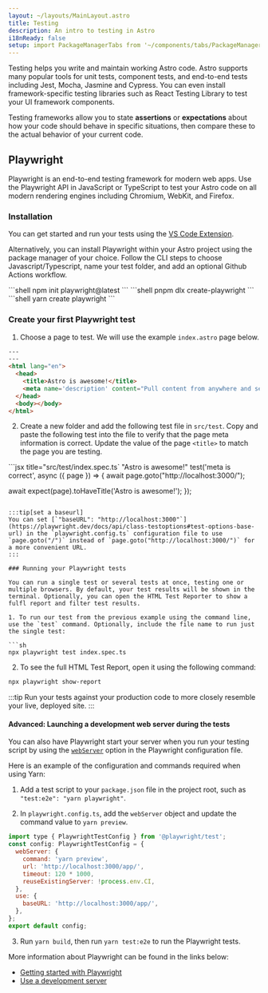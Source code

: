 ```yaml
---
layout: ~/layouts/MainLayout.astro
title: Testing
description: An intro to testing in Astro
i18nReady: false
setup: import PackageManagerTabs from '~/components/tabs/PackageManagerTabs.astro'
---
```


Testing helps you write and maintain working Astro code. Astro supports many popular tools for unit tests, component tests, and end-to-end tests including Jest, Mocha, Jasmine and Cypress. You can even install framework-specific testing libraries such as React Testing Library to test your UI framework components.

Testing frameworks allow you to state **assertions** or **expectations** about how your code should behave in specific situations, then compare these to the actual behavior of your current code. 

## Playwright

Playwright is an end-to-end testing framework for modern web apps. Use the Playwright API in JavaScript or TypeScript to test your Astro code on all modern rendering engines including Chromium, WebKit, and Firefox.

### Installation

You can get started and run your tests using the [VS Code Extension](https://playwright.dev/docs/getting-started-vscode).

Alternatively, you can install Playwright within your Astro project using the package manager of your choice. Follow the CLI steps to choose Javascript/Typescript, name your test folder, and add an optional Github Actions workflow.

<PackageManagerTabs>
  <Fragment slot="npm">
  ```shell
  npm init playwright@latest
  ```
  </Fragment>
  <Fragment slot="pnpm">
  ```shell
  pnpm dlx create-playwright
  ```
  </Fragment>
  <Fragment slot="yarn">
  ```shell
  yarn create playwright
  ```
  </Fragment>
</PackageManagerTabs>

### Create your first Playwright test

1. Choose a page to test. We will use the example `index.astro` page below.

```html title="src/pages/index.astro"
---
---
<html lang="en">
  <head>
    <title>Astro is awesome!</title>
    <meta name='description' content="Pull content from anywhere and serve it fast with Astro's next-gen island architecture." />
  </head>
  <body></body>
</html>
```

2. Create a new folder and add the following test file in `src/test`. Copy and paste the following test into the file to verify that the page meta information is correct. Update the value of the page `<title>` to match the page you are testing. 

```jsx title="src/test/index.spec.ts` "Astro is awesome!"
test('meta is correct', async ({ page }) => {
  await page.goto("http://localhost:3000/");

  await expect(page).toHaveTitle('Astro is awesome!');
});
```

:::tip[set a baseurl]
You can set [`"baseURL": "http://localhost:3000"`](https://playwright.dev/docs/api/class-testoptions#test-options-base-url) in the `playwright.config.ts` configuration file to use `page.goto("/")` instead of `page.goto("http://localhost:3000/")` for a more convenient URL.
:::

### Running your Playwright tests

You can run a single test or several tests at once, testing one or multiple browsers. By default, your test results will be shown in the terminal. Optionally, you can open the HTML Test Reporter to show a fulfl report and filter test results.

1. To run our test from the previous example using the command line, use the `test` command. Optionally, include the file name to run just the single test:

```sh
npx playwright test index.spec.ts
```

2. To see the full HTML Test Report, open it using the following command:
```sh
npx playwright show-report
```

:::tip
Run your tests against your production code to more closely resemble your live, deployed site. 
:::

#### Advanced: Launching a development web server during the tests

You can also have Playwright start your server when you run your testing script by using the [`webServer`](https://playwright.dev/docs/test-advanced#launching-a-development-web-server-during-the-tests) option in the Playwright configuration file. 

Here is an example of the configuration and commands required when using Yarn:

1. Add a test script to your `package.json` file in the project root, such as `"test:e2e": "yarn playwright"`. 

2. In `playwright.config.ts`, add the `webServer` object and update the command value to `yarn preview`. 

```js title="playwright.config.ts" ins={3-8} "yarn preview"
import type { PlaywrightTestConfig } from '@playwright/test';
const config: PlaywrightTestConfig = {
  webServer: {
    command: 'yarn preview',
    url: 'http://localhost:3000/app/',
    timeout: 120 * 1000,
    reuseExistingServer: !process.env.CI,
  },
  use: {
    baseURL: 'http://localhost:3000/app/',
  },
};
export default config;
```

3. Run `yarn build`, then run `yarn test:e2e` to run the Playwright tests.

More information about Playwright can be found in the links below:

- [Getting started with Playwright](https://playwright.dev/docs/intro)
- [Use a development server](https://playwright.dev/docs/test-advanced#launching-a-development-web-server-during-the-tests)
